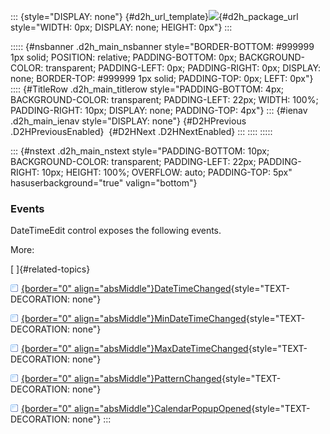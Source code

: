 ::: {style="DISPLAY: none"}
[](ms-xhelp:///?Id=d2h_url_template){#d2h_url_template}![](!package_url!){#d2h_package_url style="WIDTH: 0px; DISPLAY: none; HEIGHT: 0px"}
:::

::::: {#nsbanner .d2h_main_nsbanner style="BORDER-BOTTOM: #999999 1px solid; POSITION: relative; PADDING-BOTTOM: 0px; BACKGROUND-COLOR: transparent; PADDING-LEFT: 0px; PADDING-RIGHT: 0px; DISPLAY: none; BORDER-TOP: #999999 1px solid; PADDING-TOP: 0px; LEFT: 0px"}
:::: {#TitleRow .d2h_main_titlerow style="PADDING-BOTTOM: 4px; BACKGROUND-COLOR: transparent; PADDING-LEFT: 22px; WIDTH: 100%; PADDING-RIGHT: 10px; DISPLAY: none; PADDING-TOP: 4px"}
::: {#ienav .d2h_main_ienav style="DISPLAY: none"}
[](ms-xhelp:///?Id=36817d0f-6739-4a3c-8013-6ccbc96f3763){#D2HPrevious .D2HPreviousEnabled}  [](ms-xhelp:///?Id=4c5fa28b-feee-481d-a843-c32e26079f35){#D2HNext .D2HNextEnabled}
:::
::::
:::::

::: {#nstext .d2h_main_nstext style="PADDING-BOTTOM: 10px; BACKGROUND-COLOR: transparent; PADDING-LEFT: 22px; PADDING-RIGHT: 10px; HEIGHT: 100%; OVERFLOW: auto; PADDING-TOP: 5px" hasuserbackground="true" valign="bottom"}
### Events

DateTimeEdit control exposes the following events.

More:

[ ]{#related-topics}

[![](../button.gif){border="0" align="absMiddle"}DateTimeChanged](ms-xhelp:///?Id=19af347b-e56a-4ef5-9321-7e9616cb79a3){style="TEXT-DECORATION: none"}

[![](../button.gif){border="0" align="absMiddle"}MinDateTimeChanged](ms-xhelp:///?Id=ad3479c4-0a09-48f7-ae60-14f3145c777a){style="TEXT-DECORATION: none"}

[![](../button.gif){border="0" align="absMiddle"}MaxDateTimeChanged](ms-xhelp:///?Id=06aec923-bef8-4ccb-b2c6-1713b3ab2ae5){style="TEXT-DECORATION: none"}

[![](../button.gif){border="0" align="absMiddle"}PatternChanged](ms-xhelp:///?Id=b15f85b0-3aa9-4349-b587-d705ce07fd03){style="TEXT-DECORATION: none"}

[![](../button.gif){border="0" align="absMiddle"}CalendarPopupOpened](ms-xhelp:///?Id=4c4b3845-a978-4833-b10f-dd8ac9ee0c51){style="TEXT-DECORATION: none"}
:::
